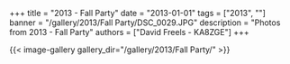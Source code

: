 +++
title = "2013 - Fall Party"
date = "2013-01-01"
tags = ["2013", ""]
banner = "/gallery/2013/Fall Party/DSC_0029.JPG"
description = "Photos from 2013 - Fall Party"
authors = ["David Freels - KA8ZGE"]
+++

{{< image-gallery gallery_dir="/gallery/2013/Fall Party/" >}}
